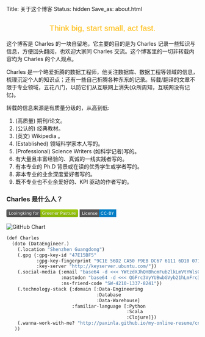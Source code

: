 Title: 关于这个博客
Status: hidden
Save_as: about.html

<h2 class="no-bullet" style="color: #ffb800;text-align: center;font-family: 'Unica One',sans-serif;font-weight: 500;">Think big, start small, act fast.</h2>

这个博客是 Charles 的一块自留地，它主要的目的是为 Charles 记录一些知识与信息，方便回头翻阅，也欢迎大家同 Charles 交流。这个博客里的一切非转载内容均为 Charles 的个人观点。

Charles 是一个略爱折腾的数据工程师，他关注数据库、数据工程等领域的信息，梳理沉淀个人的知识点；还有一些自己折腾各种东东的记录。转载/翻译的文章不限于专业领域，五花八门，以防它们从互联网上消失(众所周知，互联网没有记忆)。

转载的信息来源是有质量分级的，从高到低:

1. (高质量) 期刊/论文。
2. (公认的) 经典教材。
3. (英文) Wikipedia 。
4. (Established) 领域科学家本人写的。
5. (Professional) Science Writers (如科学记者)写的。
6. 有大量且丰富经验的、真诚的一线实践者写的。
7. 有本专业的 Ph.D 背景或在读的优秀学生或学者写的。
8. 非本专业的业余深度爱好者写的。
9. 既不专业也不业余爱好的、KPI 驱动的作者写的。


<h3 class="no-bullet">Charles 是什么人？</h3>

<svg xmlns="http://www.w3.org/2000/svg" xmlns:xlink="http://www.w3.org/1999/xlink" width="188" height="20"><linearGradient id="b" x2="0" y2="100%"><stop offset="0" stop-color="#bbb" stop-opacity=".1"/><stop offset="1" stop-opacity=".1"/></linearGradient><clipPath id="a"><rect width="188" height="20" rx="3" fill="#fff"/></clipPath><g clip-path="url(#a)"><path fill="#555" d="M0 0h89v20H0z"/><path fill="#97ca00" d="M89 0h99v20H89z"/><path fill="url(#b)" d="M0 0h188v20H0z"/></g><g fill="#fff" text-anchor="middle" font-family="DejaVu Sans,Verdana,Geneva,sans-serif" font-size="110"> <text x="455" y="150" fill="#010101" fill-opacity=".3" transform="scale(.1)" textLength="790">Looingking for</text><text x="455" y="140" transform="scale(.1)" textLength="790">Looingking for</text><text x="1375" y="150" fill="#010101" fill-opacity=".3" transform="scale(.1)" textLength="890">Greener Pasture</text><text x="1375" y="140" transform="scale(.1)" textLength="890">Greener Pasture</text></g></svg>
<a rel="license" href="http://creativecommons.org/licenses/by/3.0/"><svg xmlns="http://www.w3.org/2000/svg" xmlns:xlink="http://www.w3.org/1999/xlink" width="96" height="20"><g shape-rendering="crispEdges"><path fill="#555" d="M0 0h51v20H0z"></path><path fill="#007ec6" d="M51 0h45v20H51z"></path></g><g fill="#fff" text-anchor="middle" font-family="DejaVu Sans,Verdana,Geneva,sans-serif" font-size="110"> <text x="265" y="140" transform="scale(.1)" textLength="410">License</text><text x="725" y="140" transform="scale(.1)" textLength="350">CC-BY</text></g></svg></a>

![GitHub Chart](https://ghchart.rshah.org/paxinla)

```lisp
(def Charles
  (doto (DataEngineer.)
    (.location "Shenzhen Guangdong")
    (.gpg {:gpg-key-id "47E15BF5"
           :gpg-key-fingerprint "9C1E 56D2 CA50 F9EB DC67 6111 6D10 0717 47E1 5BF5"
           :key-server "http://keyserver.ubuntu.com/"})
    (.social-media {:email "base64 -d <<< YWtzdXJhQHBhcmFub2lkLmVtYWlsCg=="
                    :mastodon "base64 -d <<< QGFrc3VyYUBwbGVyb21hLmFrc3VyYS50awo="
                    :ns-friend-code "SW-4210-1337-8241"})
    (.technology-stack {:domain [:Data-Engineering
                                 :Database
                                 :Data-Warehouse]
                        :familiar-language [:Python
                                            :Scala
                                            :Clojure]})
    (.wanna-work-with-me? "http://paxinla.github.io/my-online-resume/cn/")
   ))
```

